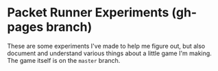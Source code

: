 # Packet Runner Experiments (gh-pages branch)

These are some experiments I've made to help me figure out, but also document
and understand various things about a little game I'm making. The game itself
is on the `master` branch.
